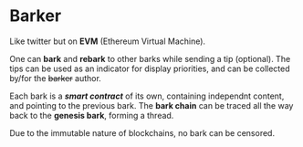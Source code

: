 # Barker
Like twitter but on **EVM** (Ethereum Virtual Machine).

One can **bark** and **rebark** to other barks while sending a tip (optional). The tips can be used as an indicator for display priorities, and can be collected by/for the ~~barker~~ author.

Each bark is a ***smart contract*** of its own, containing independnt content, and pointing to the previous bark. The **bark chain** can be traced all the way back to the **genesis bark**, forming a thread.

Due to the immutable nature of blockchains, no bark can be censored.
